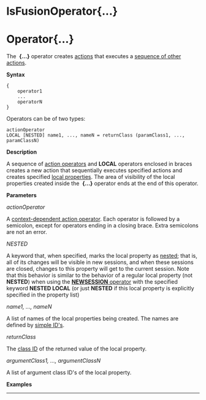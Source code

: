 # lsFusionOperator{...}

# Operator{...}

The  **{...}** operator creates [actions](lsFusionActions.md) that executes a [sequence of other actions](lsFusionSequence_..._.md). 

**Syntax**

    {
        operator1
        ...
        operatorN
    }

Operators can be of two types:

    actionOperator
    LOCAL [NESTED] name1, ..., nameN = returnClass (paramClass1, ..., paramClassN)

**Description**

A sequence of [action operators](lsFusionAction_operator.md) and **LOCAL** operators enclosed in braces creates a new action that sequentially executes specified actions and creates specified [local properties](lsFusionData_properties_DATA_.md). The area of visibility of the local properties created inside the  **{...}** operator ends at the end of this operator.

**Parameters**

*actionOperator*

A [context-dependent action operator](Action-operator_36307157.html#Actionoperator-contextdependent). Each operator is followed by a semicolon, except for operators ending in a closing brace. Extra semicolons are not an error.

*NESTED*

A keyword that, when specified, marks the local property as [nested](Session-management_30769221.html#Sessionmanagement-nested); that is, all of its changes will be visible in new sessions, and when these sessions are closed, changes to this property will get to the current session. Note that this behavior is similar to the behavior of a regular local property (not **NESTED**) when using the [**NEWSESSION** operator](lsFusionNEWSESSION_operator.md) with the specified keyword **NESTED LOCAL** (or just **NESTED** if this local property is explicitly specified in the property list)

*name1, ..., nameN*

A list of names of the local properties being created. The names are defined by [simple ID's](IDs_1573053.html#IDs-id).

*returnClass*

The [class ID](IDs_1573053.html#IDs-id-Синтаксическиеэлементы-classid) of the returned value of the local property. 

*argumentClass1, ..., argumentClassN*

A list of argument class ID's of the local property.

**Examples**

****



  
